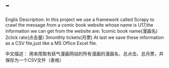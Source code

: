 # -
Englis Description:
In this project we use a framework called Scrapy to crawl the message from a comic book website whose name is U17,the information we can get from the website are:
1comic book name(漫画名)
2click rate(点击量)
3monthly tickets(月票)
At last we save these information as a CSV file,just like a MS Office Excel file.

中文描述：
用来爬取有妖气漫画网站的所有漫画的漫画名、总点击、总月票，并保存为一个CSV文件（表格）
